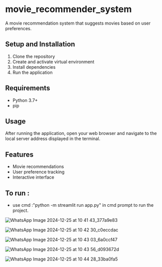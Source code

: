 # movie_recommender_system

A movie recommendation system that suggests movies based on user preferences.

## Setup and Installation

1. Clone the repository
2. Create and activate virtual environment
3. Install dependencies
4. Run the application

## Requirements
- Python 3.7+
- pip

## Usage
After running the application, open your web browser and navigate to the local server address displayed in the terminal.

## Features
- Movie recommendations
- User preference tracking
- Interactive interface


## To run :
- use cmd :"python -m streamlit run app.py" in cmd prompt to run the project.


![WhatsApp Image 2024-12-25 at 10 41 43_377a9e83](https://github.com/user-attachments/assets/f7799022-d2e9-47cf-a3cf-3bde5fe8f7eb)

![WhatsApp Image 2024-12-25 at 10 42 30_c0eccdac](https://github.com/user-attachments/assets/568a7762-aabd-49f0-8fb0-62c0f6d25ad1)

![WhatsApp Image 2024-12-25 at 10 43 03_6a0ccf47](https://github.com/user-attachments/assets/d4d752ee-3dc0-469a-a022-8cbe3dec18ef)

![WhatsApp Image 2024-12-25 at 10 43 56_d093672d](https://github.com/user-attachments/assets/39f632d0-2e32-4b2e-afc5-a3369c46aac9)

![WhatsApp Image 2024-12-25 at 10 44 28_33ba0fa5](https://github.com/user-attachments/assets/419c9476-21c0-40af-a34a-0dc259a8973e)





